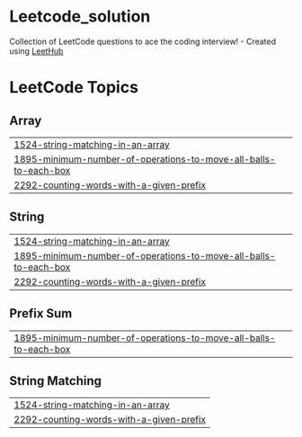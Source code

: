 # Leetcode_solution
Collection of LeetCode questions to ace the coding interview! - Created using [LeetHub](https://github.com/QasimWani/LeetHub)

<!---LeetCode Topics Start-->
# LeetCode Topics
## Array
|  |
| ------- |
| [1524-string-matching-in-an-array](https://github.com/kalkikumar57/Leetcode_solution/tree/master/1524-string-matching-in-an-array) |
| [1895-minimum-number-of-operations-to-move-all-balls-to-each-box](https://github.com/kalkikumar57/Leetcode_solution/tree/master/1895-minimum-number-of-operations-to-move-all-balls-to-each-box) |
| [2292-counting-words-with-a-given-prefix](https://github.com/kalkikumar57/Leetcode_solution/tree/master/2292-counting-words-with-a-given-prefix) |
## String
|  |
| ------- |
| [1524-string-matching-in-an-array](https://github.com/kalkikumar57/Leetcode_solution/tree/master/1524-string-matching-in-an-array) |
| [1895-minimum-number-of-operations-to-move-all-balls-to-each-box](https://github.com/kalkikumar57/Leetcode_solution/tree/master/1895-minimum-number-of-operations-to-move-all-balls-to-each-box) |
| [2292-counting-words-with-a-given-prefix](https://github.com/kalkikumar57/Leetcode_solution/tree/master/2292-counting-words-with-a-given-prefix) |
## Prefix Sum
|  |
| ------- |
| [1895-minimum-number-of-operations-to-move-all-balls-to-each-box](https://github.com/kalkikumar57/Leetcode_solution/tree/master/1895-minimum-number-of-operations-to-move-all-balls-to-each-box) |
## String Matching
|  |
| ------- |
| [1524-string-matching-in-an-array](https://github.com/kalkikumar57/Leetcode_solution/tree/master/1524-string-matching-in-an-array) |
| [2292-counting-words-with-a-given-prefix](https://github.com/kalkikumar57/Leetcode_solution/tree/master/2292-counting-words-with-a-given-prefix) |
<!---LeetCode Topics End-->